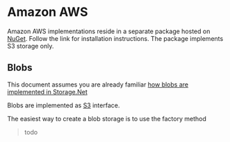 # Amazon AWS

Amazon AWS implementations reside in a separate package hosted on [NuGet](https://www.nuget.org/packages/Storage.Net.Amazon.Aws/). Follow the link for installation instructions. The package implements S3 storage only.

## Blobs

This document assumes you are already familiar [how blobs are implemented in Storage.Net](../blob-storage/index.md)

Blobs are implemented as [S3](https://aws.amazon.com/s3/) interface. 

The easiest way to create a blob storage is to use the factory method

> todo